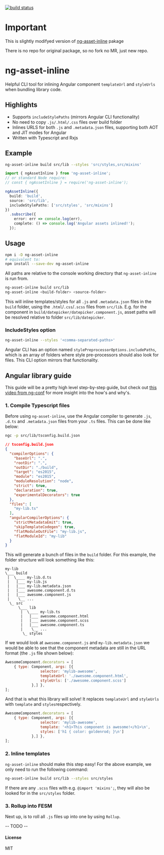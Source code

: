[![build status](https://gitlab.com/csvn/ng-asset-inline/badges/master/build.svg)](https://gitlab.com/csvn/ng-asset-inline/commits/master)

# Important
This is slightly modifyed version of [ng-asset-inline](https://www.npmjs.com/package/ng-asset-inline) pakage

There is no repo for original package, so no fork no MR, just new repo.

# ng-asset-inline

Helpful CLI tool for inlining Angular component `templateUrl` and `styleUrls` when bundling library code.

## Highlights
* Supports `includeStylePaths` (mirrors Angular CLI functionality)
* No need to copy `.js/.html/.css` files over build folder
* Inlines URLS for both `.js` and `.metadata.json` files, supporting both AOT and JIT modes for Angular
* Written with Typescript and Rxjs

## Example

```bash
ng-asset-inline build src/lib --styles 'src/styles,src/mixins'
```

```ts
import { ngAssetInline } from 'ng-asset-inline';
// or standard Node require:
// const { ngAssetInline } = require('ng-asset-inline');

ngAssetInline({
  build: 'build',
  source: 'src/lib',
  includeStylePaths: ['src/styles', 'src/mixins']
})
  .subscribe({
    error: err => console.log(err),
    complete: () => console.log('Angular assets inlined!');
  });
```

## Usage

```bash
npm i -D ng-asset-inline
# equivalent to:
npm install --save-dev ng-asset-inline
```

All paths are relative to the console working directory that `ng-asset-inline` is run from.

```bash
ng-asset-inline build src/lib
ng-asset-inline <build-folder> <source-folder>
```
This will inline templates/styles for all `.js` and `.metadata.json` files in the `build` folder, using the `.html`/`.css`/`.scss` files from `src/lib`. E.g. for the component in `build/datepicker/datepicker.component.js`, asset paths will be resolved relative to folder `src/lib/datepicker`.

### IncludeStyles option

```bash
ng-asset-inline --styles '<comma-separated-paths>'
```

Angular CLI has an option named `stylePreprocessorOptions.includePaths`, which is an array of folders where style pre-processors should also look for files. This CLI option mirrors that functionality.

## Angular library guide

This guide will be a pretty high level step-by-step guide, but check out [this video from ng-conf](https://youtu.be/unICbsPGFIA) for more insight into the how's and why's.


### 1. Compile Typescript files
Before using `ng-asset-inline`, use the Angular compiler to generate `.js`, `.d.ts` and `.metadata.json` files from your `.ts` files. This can be done like below:

```bash
ngc -p src/lib/tsconfig.build.json
```

```json
// tsconfig.build.json
{
  "compilerOptions": {
    "baseUrl": ".",
    "rootDir": ".",
    "outDir": "./build",
    "target": "es2015",
    "module": "es2015",
    "moduleResolution": "node",
    "strict": true,
    "declaration": true,
    "experimentalDecorators": true
  },
  "files": [
    "my-lib.ts"
  ],
  "angularCompilerOptions": {
    "strictMetadataEmit": true,
    "skipTemplateCodegen": true,
    "flatModuleOutFile": "my-lib.js",
    "flatModuleId": "my-lib"
  }
}
```

This will generate a bunch of files in the `build` folder. For this example, the folder structure will look something like this:

```
my-lib
\___ build
 |  \____ my-lib.d.ts
 |   |___ my-lib.js
 |   |___ my-lib.metadata.json
 |   |___ awesome.component.d.ts
 |   |___ awesome.component.js
 |    \__ ...
  \_ src
      \___ lib
       |  \____ my-lib.ts
       |   |___ awesome.component.html
       |   |___ awesome.component.scss
       |   |___ awesome.component.ts
       |    \__ ...
        \_ styles
```

If we would look at `awesome.component.js` and `my-lib.metadata.json` we would be able to see that the component metadata are still in the URL format (the `.js` file shown below):

```js
AwesomeComponent.decorators = [
    { type: Component, args: [{
                selector: 'mylib-awesome',
                templateUrl: './awesome.component.html',
                styleUrls: ['./awesome.component.scss']
            },] },
];
```

And that is what this library will solve! It replaces `templateUrl` and `styleUrls` with `template` and `styles`respectively.

```js
AwesomeComponent.decorators = [
    { type: Component, args: [{
                selector: 'mylib-awesome',
                template: '<h1>This component is awesome!</h1>\n',
                styles: ['h1 { color: goldenrod; }\n']
            },] },
];
```

### 2. Inline templates

`ng-asset-inline` should make this step easy! For the above example, we only need to run the following command:

```bash
ng-asset-inline build src/lib --styles src/styles
```

If there are any `.scss` files with e.g. `@import 'mixins';`, they will also be looked for in the `src/styles` folder.

### 3. Rollup into FESM

Next up, is to roll all `.js` files up into one by using `Rollup`.

-- TODO --


#### License
MIT
